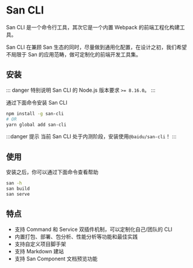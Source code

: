 # San CLI

San CLI 是一个命令行工具，其次它是一个内置 Webpack 的前端工程化构建工具。

San CLI 在兼顾 San 生态的同时，尽量做到通用化配置，在设计之初，我们希望不局限于 San 的应用范畴，做可定制化的前端开发工具集。

## 安装

::: danger 特别说明
San CLI 的 Node.js 版本要求 `>= 8.16.0`。
:::

通过下面命令安装 San CLI

```bash
npm install -g san-cli
# OR
yarn global add san-cli
```

:::danger 提示
当前 San CLI 处于内测阶段，安装使用`@baidu/san-cli`！
:::

## 使用

安装之后，你可以通过下面命令查看帮助

```bash
san -h
san build
san serve
```

## 特点

-   支持 Command 和 Service 双插件机制，可以定制化自己/团队的 CLI
-   内置打包、部署、包分析、性能分析等功能和最佳实践
-   支持自定义项目脚手架
-   支持 Markdown 建站
-   支持 San Component 文档预览功能
